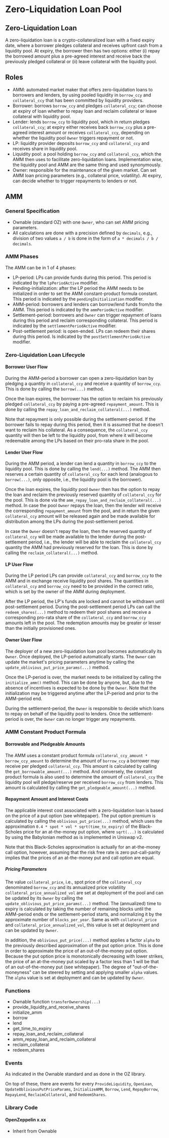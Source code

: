 # Zero-Liquidation Loan Pool

## Zero-Liquidation Loan
A zero-liquidation loan is a crypto-collateralized loan with a fixed expiry
date, where a borrower pledges collateral and receives upfront cash from a
liquidity pool. At expiry, the borrower then has two options: either (i) repay
the borrowed amount plus a pre-agreed interest and receive back the previously
pledged collateral or (ii) leave collateral with the liquidity pool.

## Roles
* AMM: automated market maker that offers zero-liquidation loans to borrowers
and lenders, by using pooled liquidity in `borrow_ccy` and `collateral_ccy`
that has been committed by liquidity providers.
* Borrower: borrows `borrow_ccy` and pledges `collateral_ccy`; can choose at
expiry of loan whether to repay loan and reclaim collateral or leave collateral
with liquidity pool.
* Lender: lends `borrow_ccy` to liquidity pool, which in return pledges
`collateral_ccy`; at expiry either receives back `borrow_ccy` plus a pre-agreed
interest amount or receives `collateral_ccy`, depending on whether the
liquidity pool `Owner` triggers repayment or not.
* LP: liquidity provider deposits `borrow_ccy` and `collateral_ccy`
and receives share in liquidity pool.
* Liquidity pool: a pool holding `borrow_ccy` and `collateral_ccy`, which the
AMM then uses to facilitate zero-liquidation loans. Implementation wise, the
liquidity pool and AMM are the same thing and used synonymously.
* Owner: responsible for the maintenance of the given market. Can set AMM loan
pricing parameters (e.g., collateral price, volatility). At expiry, can decide
whether to trigger repayments to lenders or not.

## AMM
### General Specification
- Ownable (standard OZ) with one `Owner`, who can set AMM pricing parameters.
- All calculations are done with a precision defined by `decimals`, e.g.,
division of two values `a / b` is done in the form of
`a * decimals / b / decimals`.

### AMM Phases
The AMM can be in 1 of 4 phases:
* LP-period: LPs can provide funds during this period. This period is indicated
by the `lpPeriodActive` modifier.
* Pending-initialization: after the LP period the AMM needs to be initialized
in order to set the AMM constant-product formula constant. This period is
indicated by the `pendingInitialization` modifier.
* AMM-period: borrowers and lenders can borrow/lend funds from/to the AMM. This
period is indicated by the `ammPeriodActive` modifier.
* Settlement-period: borrowers and `Owner` can trigger repayment of loans
during this period and reclaim corresponding collateral. This period is
indicated by the `settlementPeriodActive` modifier.
* Post-settlement period: is open-ended. LPs can redeem their shares during
this period. Is indicated by the `postSettlementPeriodActive` modifier.

### Zero-Liquidation Loan Lifecycle
#### Borrower User Flow
During the AMM-period a borrower can open a zero-liquidation loan by pledging
a quantity in `collateral_ccy` and receive a quantity of `borrow_ccy`. This is
done by calling the `borrow(...)` method.

Once the loan expires, the borrower has the option to reclaim his previously
pledged `collateral_ccy` by paying a pre-agreed `repayment_amount`. This is
done by calling the `repay_loan_and_reclaim_collateral(...)` method.

Note that repayment is only possible during the settlement-period. If the
borrower fails to repay during this period, then it is assumed that he doesn't
want to reclaim his collateral. As a consequence, the `collateral_ccy` quantity
will then be left to the liquidity pool, from where it will become redeemable
among the LPs based on their pro-rata share in the pool.

#### Lender User Flow
During the AMM period, a lender can lend a quantity in `borrow_ccy` to the
liquidity pool. This is done by calling the `lend(...)` method. The AMM then
reserves a certain quantity of `collateral_ccy` for each lend (analogous to
`borrow(...)`, only opposite, i.e., the liquidity pool is the borrower).

Once the loan expires, the liquidity pool `Owner` then has the option to repay
the loan and reclaim the previously reserved quantity of `collateral_ccy` for
the pool. This is done via the `amm_repay_loan_and_reclaim_collateral(...)`
method. In case the pool `Owner` repays the loan, then the lender will receive
the corresponding `repayment_amount` from the pool, and in return the given
`collateral_ccy` amount will be released again and be made available for
distribution among the LPs during the post-settlement period.

In case the `Owner` doesn't repay the loan, then the reserved quantity of
`collateral_ccy` will be made available to the lender during the
post-settlement period, i.e., the lender will be able to reclaim the
`collateral_ccy` quantity the AMM had previously reserved for the loan. This is
done by calling the `reclaim_collateral(...)` method.

#### LP User Flow
During the LP period LPs can provide `collateral_ccy` and `borrow_ccy` to the
AMM and in exchange receive liquidity pool shares. The quantities in
`collateral_ccy` and `borrow_ccy` need to be provided in the correct ratio,
which is set by the owner of the AMM during deployment.

After the LP period, the LP's funds are locked and cannot be withdrawn until
post-settlement period. During the post-settlement period LPs can call the
`redeem_shares(...)` method to redeem their pool shares and receive a
corresponding pro-rata share of the `collateral_ccy` and `borrow_ccy` amounts
left in the pool. The redemption amounts may be greater or lesser than the
initially provisioned ones.

#### Owner User Flow
The deployer of a new zero-liquidation loan pool becomes automatically its
`Owner`. Once deployed, the LP-period automatically starts. The `Owner` can
update the market's pricing parameters anytime by calling the
`update_oblivious_put_price_params(...)` method.

Once the LP-period is over, the market needs to be initialized by calling the
`initialize_amm()` method. This can be done by anyone, but, due to the absence
of incentives is expected to be done by the `Owner`. Note that the
initialization may be triggered anytime after the LP-period and prior to the
AMM-period end.

During the settlement-period, the `Owner` is responsible to decide which loans
to repay on behalf of the liquidity pool to lenders. Once the settlement-period
is over, the `Owner` can no longer trigger any repayments.


### AMM Constant Product Formula
#### Borrowable and Pledgeable Amounts
The AMM uses a constant product formula
`collateral_ccy_amount * borrow_ccy_amount` to determine the amount of
`borrow_ccy` a borrower may receive per pledged `collateral_ccy`. This amount
is calculated by calling the `get_borrowable_amount(...)` method. And
conversely, the constant product formula is also used to determine the amount
of `collateral_ccy` the liquidity pool will pledge/reserve per received
`borrow_ccy` from lenders. This amount is calculated by calling the
`get_pledgeable_amount(...)` method.

#### Repayment Amount and Interest Costs
The applicable interest cost associated with a zero-liquidation loan is based
on the price of a put option (see whitepaper). The put option premium is
calculated by calling the `oblivious_put_price(...)` method, which uses the
approximation `0.4 * spot * vol * sqrt(time_to_expiry)` of the Black-Scholes
price for an at-the-money put option, where `sqrt(...)` is calculated by using
the Babylonian method as is implemented in Uniswap v2.

Note that this Black-Scholes approximation is actually for an at-the-money call
option, however, assuming that the risk free rate is zero put-call-parity
implies that the prices of an at-the-money put and call option are equal.

##### Pricing Parameters
The value `collateral_price`, i.e., spot price of the `collateral_ccy`
denominated `borrow_ccy` and its annualized price volatility
`collateral_price_annualized_vol` are set at deployment of the pool and can be
updated by its `Owner` by calling the `update_oblivious_put_price_params(...)`
method. The (annualized) time to expiry is calculated by taking the number of
remaining blocks until the AMM-period ends or the settlement-period starts, and
normalizing it by the approximate number of `blocks_per_year`. Same as with
`collateral_price` and `collateral_price_annualized_vol`, this value is set at
deployment and can be updated by `Owner`.

In addition, the `oblivious_put_price(...)` method applies a factor `alpha` to
the previously described approximation of the put option price. This is done in
order to approximate the price of an out-of-the-money put option. Because the
put option price is monotonically decreasing with lower strikes, the price of
an at-the-money put scaled by a factor less than 1 will be that of an
out-of-the-money put (see whitepaper). The degree of "out-of-the-moneyness" can
be steered by setting and applying smaller `alpha` values. The `alpha` value is
set at deployment and can be updated by `Owner`.

### Functions
* Ownable function `transferOwnership(...)`
* provide_liquidity_and_receive_shares
* initialize_amm
* borrow
* lend
* get_time_to_expiry
* repay_loan_and_reclaim_collateral
* amm_repay_loan_and_reclaim_collateral
* reclaim_collateral
* redeem_shares

### Events
As indicated in the Ownable standard and as done in the OZ library.

On top of these, there are events for every `ProvideLiquidity`, `OpenLoan`,
`UpdateObliviousPutPriceParams`, `InitializeAMM`, `Borrow`, `Lend`,
`RepayBorrow`, `RepayLend`, `ReclaimCollateral`, and `RedeemShares`.


### Library Code
#### OpenZeppelin x.xx
* Inherit from Ownable
